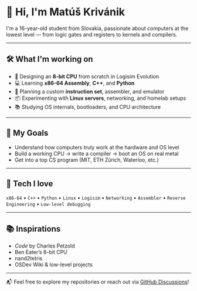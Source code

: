 # 👋 Hi, I'm Matúš Krivánik

I'm a 16-year-old student from Slovakia, passionate about computers at the lowest level — from logic gates and registers to kernels and compilers.

---

## 🛠️ What I'm working on

- 🧠 Designing an **8-bit CPU** from scratch in Logisim Evolution
- 💻 Learning **x86-64 Assembly**, **C++**, and **Python**
- 🧬 Planning a custom **instruction set**, assembler, and emulator
- 📦 Experimenting with **Linux servers**, networking, and homelab setups
- 📚 Studying OS internals, bootloaders, and CPU architecture

---

## 🌱 My Goals

- Understand how computers truly work at the hardware and OS level  
- Build a working CPU → write a compiler → boot an OS on real metal  
- Get into a top CS program (MIT, ETH Zürich, Waterloo, etc.)

---

## 🧠 Tech I love

`x86-64` • `C++` • `Python` • `Linux` • `Logisim` • `Networking` • `Assembler` • `Reverse Engineering` • `Low-level debugging`

---

## 📚 Inspirations

- *Code* by Charles Petzold  
- Ben Eater’s 8-bit CPU  
- nand2tetris  
- OSDev Wiki & low-level projects

---

📬 Feel free to explore my repositories or reach out via [GitHub Discussions](https://github.com/cimbobimboontop)!
